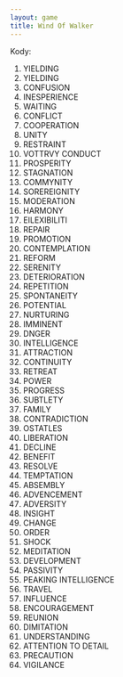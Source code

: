 ```yaml
---
layout: game
title: Wind Of Walker
---
```


Kody:

  1. YIELDING
  2. YIELDING
  3. CONFUSION
  4. INESPERIENCE
  5. WAITING
  6. CONFLICT
  7. COOPERATION
  8. UNITY
  9. RESTRAINT
10. VOTTRVY CONDUCT
11. PROSPERITY
12. STAGNATION
13. COMMYNITY
14. SOREREIGNITY
15. MODERATION
16. HARMONY
17. EILEXIBILITI
18. REPAIR
19. PROMOTION
20. CONTEMPLATION
21. REFORM
22. SERENITY
23. DETERIORATION
24. REPETITION
25. SPONTANEITY
26. POTENTIAL
27. NURTURING
28. IMMINENT
29. DNGER
30. INTELLIGENCE
31. ATTRACTION
32. CONTINUITY
33. RETREAT
34. POWER
35. PROGRESS
36. SUBTLETY
37. FAMILY
38. CONTRADICTION
39. OSTATLES
40. LIBERATION
41. DECLINE
42. BENEFIT
43. RESOLVE
44. TEMPTATION
45. ABSEMBLY
46. ADVENCEMENT
47. ADVERSITY
48. INSIGHT
49. CHANGE
50. ORDER
51. SHOCK
52. MEDITATION
53. DEVELOPMENT
54. PASSIVITY
55. PEAKING INTELLIGENCE
56. TRAVEL
57. INFLUENCE
58. ENCOURAGEMENT
59. REUNION
60. DIMITATION
61. UNDERSTANDING
62. ATTENTION TO DETAIL
63. PRECAUTION
64. VIGILANCE
